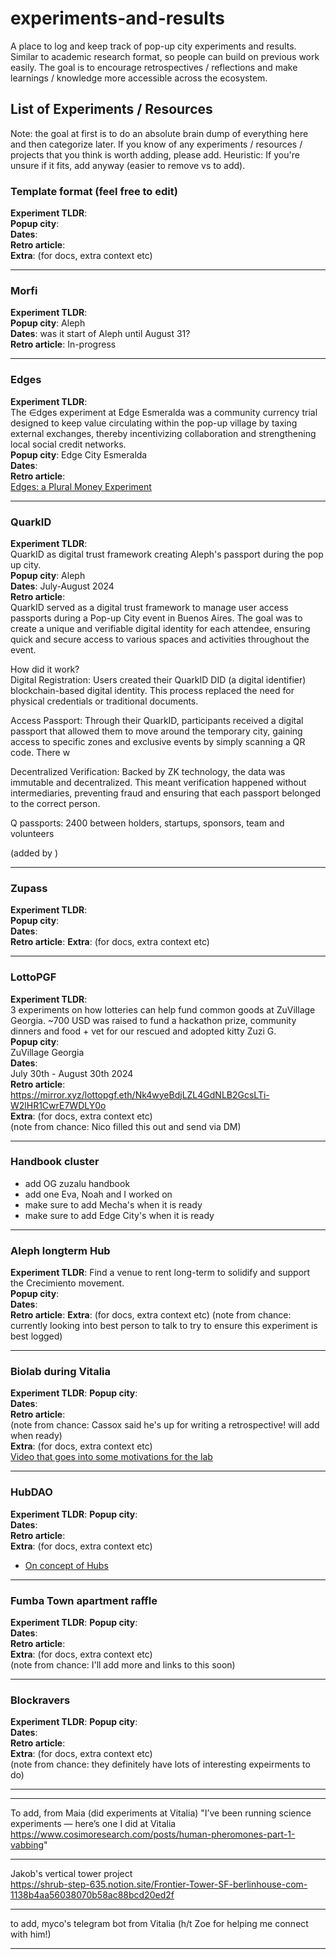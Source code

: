 # experiments-and-results
A place to log and keep track of pop-up city experiments and results. Similar to academic research format, so people can build on previous work easily. The goal is to encourage retrospectives / reflections and make learnings / knowledge more accessible across the ecosystem. 

## List of Experiments / Resources
Note: the goal at first is to do an absolute brain dump of everything here and then categorize later. If you know of any experiments / resources / projects that you think is worth adding, please add. Heuristic: If you're unsure if it fits, add anyway (easier to remove vs to add). 

### Template format (feel free to edit) 
**Experiment TLDR**:  
**Popup city**:  
**Dates**:  
**Retro article**:   
**Extra**: (for docs, extra context etc) 

---

### Morfi
**Experiment TLDR**:  
**Popup city**: Aleph  
**Dates**: was it start of Aleph until August 31?  
**Retro article**: In-progress 

---

### Edges
**Experiment TLDR**:  
The ∈dges experiment at Edge Esmeralda was a community currency trial designed to keep value circulating within the pop-up village by taxing external exchanges, thereby incentivizing collaboration and strengthening local social credit networks.  
**Popup city**: Edge City Esmeralda  
**Dates**:   
**Retro article**:   
[Edges: a Plural Money Experiment](https://www.radicalxchange.org/media/blog/edges-a-plural-money-experiment/) 

---

### QuarkID
**Experiment TLDR**:  
QuarkID as digital trust framework creating Aleph's passport during the pop up city.  
**Popup city**: Aleph  
**Dates**:  July-August 2024  
**Retro article**:  
QuarkID served as a digital trust framework to manage user access passports during a Pop-up City event in Buenos Aires. The goal was to create a unique and verifiable digital identity for each attendee, ensuring quick and secure access to various spaces and activities throughout the event.  

How did it work?  
Digital Registration: Users created their QuarkID DID (a digital identifier) blockchain-based digital identity. This process replaced the need for physical credentials or traditional documents.   

Access Passport: Through their QuarkID, participants received a digital passport that allowed them to move around the temporary city, gaining access to specific zones and exclusive events by simply scanning a QR code. There w  

Decentralized Verification: Backed by ZK technology, the data was immutable and decentralized. This meant verification happened without intermediaries, preventing fraud and ensuring that each passport belonged to the correct person.  

Q passports: 2400 between holders, startups, sponsors, team and volunteers  

(added by )   

---

### Zupass
**Experiment TLDR**:  
**Popup city**:  
**Dates**:  
**Retro article**: 
**Extra**: (for docs, extra context etc) 

---

### LottoPGF
**Experiment TLDR**:  
3 experiments on how lotteries can help fund common goods at ZuVillage Georgia. ~700 USD was raised to fund a hackathon prize, community dinners and food + vet for our rescued and adopted kitty Zuzi G.  
**Popup city**:  
ZuVillage Georgia  
**Dates**:   
July 30th - August 30th 2024  
**Retro article**:  
https://mirror.xyz/lottopgf.eth/Nk4wyeBdjLZL4GdNLB2GcsLTi-W2lHR1CwrE7WDLY0o  
**Extra**: (for docs, extra context etc)  
(note from chance: Nico filled this out and send via DM)

---

### Handbook cluster
- add OG zuzalu handbook  
- add one Eva, Noah and I worked on  
- make sure to add Mecha's when it is ready  
- make sure to add Edge City's when it is ready  


---

### Aleph longterm Hub
**Experiment TLDR**: Find a venue to rent long-term to solidify and support the Crecimiento movement.  
**Popup city**:  
**Dates**:  
**Retro article**: 
**Extra**: (for docs, extra context etc) 
(note from chance: currently looking into best person to talk to try to ensure this experiment is best logged)   

---

### Biolab during Vitalia
**Experiment TLDR**: 
**Popup city**:  
**Dates**:  
**Retro article**:  
(note from chance: Cassox said he's up for writing a retrospective! will add when ready)  
**Extra**: (for docs, extra context etc)  
[Video that goes into some motivations for the lab](https://symbiontlabs.io/blogs/news/motivations-for-symbiont-labs)   
 

---

### HubDAO
**Experiment TLDR**: 
**Popup city**:  
**Dates**:  
**Retro article**:  
**Extra**: (for docs, extra context etc) 
- [On concept of Hubs](https://hub.eudaform.org/)  

---

### Fumba Town apartment raffle
**Experiment TLDR**: 
**Popup city**:  
**Dates**:  
**Retro article**:  
**Extra**: (for docs, extra context etc)   
(note from chance: I'll add more and links to this soon)

---

### Blockravers 
**Experiment TLDR**: 
**Popup city**:  
**Dates**:  
**Retro article**:   
**Extra**: (for docs, extra context etc)   
(note from chance: they definitely have lots of interesting expeirments to do)  

---


---
To add, from Maia (did experiments at Vitalia) 
"I’ve been running science experiments — here’s one I did at Vitalia https://www.cosimoresearch.com/posts/human-pheromones-part-1-vabbing"

---

Jakob's vertical tower project  
https://shrub-step-635.notion.site/Frontier-Tower-SF-berlinhouse-com-1138b4aa56038070b58ac88bcd20ed2f

---

to add, myco's telegram bot from Vitalia (h/t Zoe for helping me connect with him!)

---
